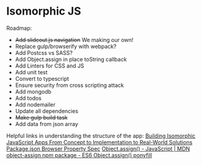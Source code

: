 # Isomorphic JS

Roadmap:
* ~~Add slideout.js navigation~~ We making our own!
* Replace gulp/browserify with webpack?
* Add Postcss vs SASS?
* Add Object.assign in place toString callback
* Add Linters for CSS and JS
* Add unit test
* Convert to typescript
* Ensure security from cross scripting attack
* Add mongodb
* Add todos
* Add nodemailer
* Update all dependencies
* ~~Make gulp build task~~
* Add data from json array


Helpful links in understanding the structure of the app:
[Building Isomorphic JavaScript Apps From Concept to Implementation to Real-World Solutions](http://shop.oreilly.com/product/0636920042846.do)
[Package.json Browser Property Spec](https://github.com/defunctzombie/package-browser-field-spec)
[Object.assign() - JavaScript | MDN](https://developer.mozilla.org/en-US/docs/Web/JavaScript/Reference/Global_Objects/Object/assign)
[object-assign npm package - ES6 Object.assign() ponyfill](https://www.npmjs.com/package/object-assign)